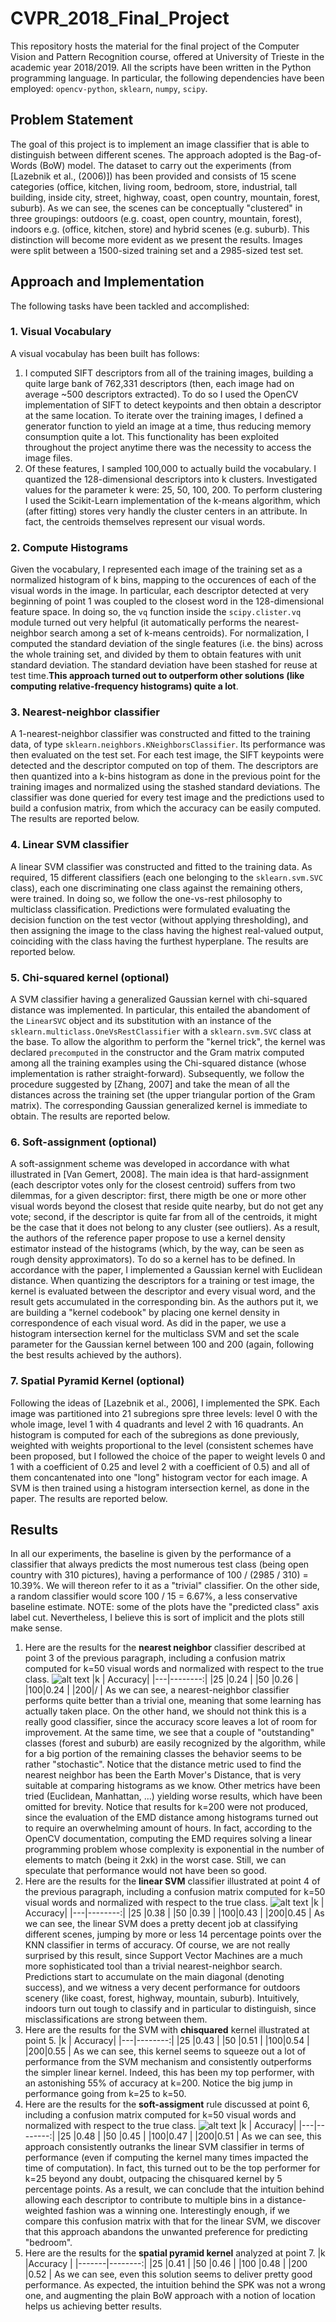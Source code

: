 # CVPR_2018_Final_Project
This repository hosts the material for the final project of the Computer Vision and Pattern Recognition course, offered at University of Trieste in the academic year 2018/2019. All the scripts have been written in the Python programming language. In particular, the following dependencies have been employed: `opencv-python`, `sklearn`, `numpy`, `scipy`.
## Problem Statement
The goal of this project is to implement an image classifier that is able to distinguish between different scenes. The approach adopted is the Bag-of-Words (BoW) model. The dataset to carry out the experiments (from [Lazebnik et al., (2006)]) has been provided and consists of 15 scene categories (office, kitchen, living room, bedroom, store, industrial, tall building, inside city, street, highway, coast, open country, mountain, forest, suburb). As we can see, the scenes can be conceptually "clustered" in three groupings: outdoors (e.g. coast, open country, mountain, forest), indoors e.g. (office, kitchen, store) and hybrid scenes (e.g. suburb). This distinction will become more evident as we present the results. Images were split between a 1500-sized training set and a 2985-sized test set.
## Approach and Implementation
The following tasks have been tackled and accomplished:
### 1. Visual Vocabulary
A visual vocabulay has been built has follows:
1. I computed SIFT descriptors from all of the training images, building a quite large bank of 762,331 descriptors (then, each image had on average ~500 descriptors extracted). To do so I used the OpenCV implementation of SIFT to detect keypoints and then obtain a descriptor at the same location. To iterate over the training images, I defined a generator function to yield an image at a time, thus reducing memory consumption quite a lot. This functionality has been exploited throughout the project anytime there was the necessity to access the image files.
2. Of these features, I sampled 100,000 to actually build the vocabulary. I quantized the 128-dimensional descriptors into k clusters. Investigated values for the parameter k were: 25, 50, 100, 200. To perform clustering I used the Scikit-Learn implementation of the k-means algorithm, which (after fitting) stores very handly the cluster centers in an attribute. In fact, the centroids themselves represent our visual words.
### 2. Compute Histograms
Given the vocabulary, I represented each image of the training set as a normalized histogram of k bins, mapping to the occurences of each of the visual words in the image. In particular, each descriptor detected at very beginning of point 1 was coupled to the closest word in the 128-dimensional feature space. In doing so, the `vq` function inside the `scipy.clister.vq` module turned out very helpful (it automatically performs the nearest-neighbor search among a set of k-means centroids). For normalization, I computed the standard deviation of the single features (i.e. the bins) across the whole training set, and divided by them to obtain features with unit standard deviation. The standard deviation have been stashed for reuse at test time.**This approach turned out to outperform other solutions (like computing relative-frequency histograms) quite a lot**.
### 3. Nearest-neighbor classifier
A 1-nearest-neighbor classifier was constructed and fitted to the training data, of type `sklearn.neighbors.KNeighborsClassifier`. Its performance was then evaluated on the test set. For each test image, the SIFT keypoints were detected and the descriptor computed on top of them. The descriptors are then quantized into a k-bins histogram as done in the previous point for the training images and normalized using the stashed standard deviations. The classifier was done queried for every test image and the predictions used to build a confusion matrix, from which the accuracy can be easily computed. The results are reported below.
### 4. Linear SVM classifier
A linear SVM classifier was constructed and fitted to the training data. As required, 15 different classifiers (each one belonging to the `sklearn.svm.SVC` class), each one discriminating one class against the remaining others, were trained. In doing so, we follow the one-vs-rest philosophy to multiclass classification. Predictions were formulated evaluating the decision function on the test vector (without applying thresholding), and then assigning the image to the class having the highest real-valued output, coinciding with the class having the furthest hyperplane. The results are reported below.
### 5. Chi-squared kernel (optional)
A SVM classifier having a generalized Gaussian kernel with chi-squared distance was implemented. In particular, this entailed the abandoment of the `LinearSVC` object and its substitution with an instance of the `sklearn.multiclass.OneVsRestClassifier` with a `sklearn.svm.SVC` class at the base. To allow the algorithm to perform the "kernel trick", the kernel was declared `precomputed` in the constructor and the Gram matrix computed among all the training examples using the Chi-squared distance (whose implementation is rather straight-forward). Subsequently, we follow the procedure suggested by [Zhang, 2007] and take the mean of all the distances across the training set (the upper triangular portion of the Gram matrix). The corresponding Gaussian generalized kernel is immediate to obtain. The results are reported below.
### 6. Soft-assignment (optional)
A soft-assignment scheme was developed in accordance with what illustrated in [Van Gemert, 2008]. The main idea is that hard-assignment (each descriptor votes only for the closest centroid) suffers from two dilemmas, for a given descriptor: first, there migth be one or more other visual words beyond the closest that reside quite nearby, but do not get any vote; second, if the descriptor is quite far from all of the centroids, it might be the case that it does not belong to any cluster (see outliers). As a result, the authors of the reference paper propose to use a kernel density estimator instead of the histograms (which, by the way, can be seen as rough density approximators). To do so a kernel has to be defined. In accordance with the paper, I implemented a Gaussian kernel with Euclidean distance. When quantizing the descriptors for a training or test image, the kernel is evaluated between the descriptor and every visual word, and the result gets accumulated in the corresponding bin. As the authors put it, we are building a "kernel codebook" by placing one kernel density in correspondence of each visual word. As did in the paper, we use a histogram intersection kernel for the multiclass SVM and set the scale parameter for the Gaussian kernel between 100 and 200 (again, following the best results achieved by the authors).
### 7. Spatial Pyramid Kernel (optional)
Following the ideas of [Lazebnik et al., 2006], I implemented the SPK. Each image was partitioned into 21 subregions spre three levels: level 0 with the whole image, level 1 with 4 quadrants and level 2 with 16 quadrants. An histogram is computed for each of the subregions as done previously, weighted with weights proportional to the level (consistent schemes have been proposed, but I followed the choice of the paper to weight levels 0 and 1 with a coefficient of 0.25 and level 2 with a coefficient of 0.5) and all of them concantenated into one "long" histogram vector for each image. A SVM is then trained using a histogram intersection kernel, as done in the paper. The results are reported below.
## Results
In all our experiments, the baseline is given by the performance of a classifier that always predicts the most numerous test class (being open country with 310 pictures), having a performance of 100 / (2985 / 310) = 10.39%. We will thereon refer to it as a "trivial" classifier. On the other side, a random classifier would score 100 / 15 = 6.67%, a less conservative baseline estimate. 
NOTE: some of the plots have the "predicted class" axis label cut. Nevertheless, I believe this is sort of implicit and the plots still make sense.
1. Here are the results for the **nearest neighbor** classifier described at point 3 of the previous paragraph, including a confusion matrix computed for k=50 visual words and normalized with respect to the true class.
![alt text](https://github.com/pigozzif/CVPR_2018_Final_Project/blob/master/images/KNN50.png)
|k  | Accuracy|
|---|--------:|
|25 |0.24     |
|50 |0.26     |
|100|0.24     |
|200|/        |
As we can see, a nearest-neighbor classifier performs quite better than a trivial one, meaning that some learning has actually taken place. On the other hand, we should not think this is a really good classifier, since the accuracy score leaves a lot of room for improvement. At the same time, we see that a couple of "outstanding" classes (forest and suburb) are easily recognized by the algorithm, while for a big portion of the remaining classes the behavior seems to be rather "stochastic". Notice that the distance metric used to find the nearest neighbor has been the Earth Mover's Distance, that is very suitable at comparing histograms as we know. Other metrics have been tried (Euclidean, Manhattan, ...) yielding worse results, which have been omitted for brevity.
Notice that results for k=200 were not produced, since the evaluation of the EMD distance among histograms turned out to require an overwhelming amount of hours. In fact, according to the OpenCV documentation, computing the EMD requires solving a linear programming problem whose complexity is exponential in the number of elements to match (being it 2xk) in the worst case. Still, we can speculate that performance would not have been so good.
2. Here are the results for the **linear SVM** classifier illustrated at point 4 of the previous paragraph, including a confusion matrix computed for k=50 visual words and normalized with respect to the true class.
![alt text](https://github.com/pigozzif/CVPR_2018_Final_Project/blob/master/images/linearSVC50.png)
|k  | Accuracy|
|---|--------:|
|25 |0.38     |
|50 |0.39     |
|100|0.43     |
|200|0.45     |
As we can see, the linear SVM does a pretty decent job at classifying different scenes, jumping by more or less 14 percentage points over the KNN classifier in terms of accuracy. Of course, we are not really surprised by this result, since Support Vector Machines are a much more sophisticated tool than a trivial nearest-neighbor search. Predictions start to accumulate on the main diagonal (denoting success), and we witness a very decent performance for outdoors scenery (like coast, forest, highway, mountain, suburb). Intuitively, indoors turn out tough to classify and in particular to distinguish, since misclassifications are strong between them.
3. Here are the results for the SVM with **chisquared** kernel illustrated at point 5.
|k  | Accuracy|
|---|--------:|
|25 |0.43     |
|50 |0.51     |
|100|0.54     |
|200|0.55     |
As we can see, this kernel seems to squeeze out a lot of performance from the SVM mechanism and consistently outperforms the simpler linear kernel. Indeed, this has been my top performer, with an astonishing 55% of accuracy at k=200. Notice the big jump in performance going from k=25 to k=50.
4. Here are the results for the **soft-assigment** rule discussed at point 6, including a confusion matrix computed for k=50 visual words and normalized with respect to the true class.
![alt text](https://github.com/pigozzif/CVPR_2018_Final_Project/blob/master/images/soft50.png)
|k  | Accuracy|
|---|--------:|
|25 |0.48     |
|50 |0.45     |
|100|0.47     |
|200|0.51     |
As we can see, this approach consistently outranks the linear SVM classifier in terms of performance (even if computing the kernel many times impacted the time of computation). In fact, this turned out to be the top performer for k=25 beyond any doubt, outpacing the chisquared kernel by 5 percentage points. As a result, we can conclude that the intuition behind allowing each descriptor to contribute to multiple bins in a distance-weighted fashion was a winning one. Interestingly enough, if we compare this confusion matrix with that for the linear SVM, we discover that this approach abandons the unwanted preference for predicting "bedroom". 
5. Here are the results for the **spatial pyramid kernel** analyzed at point 7.
|k      |Accuracy |
|-------|--------:|
|25     |0.41     |
|50     |0.46     |
|100    |0.48     |
|200    |0.52     |
As we can see, even this solution seems to deliver pretty good performance. As expected, the intuition behind the SPK was not a wrong one, and augmenting the plain BoW approach with a notion of location helps us achieving better results.

